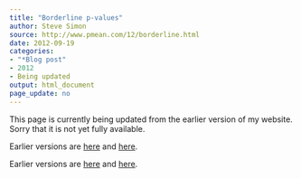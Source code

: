 ```yaml
---
title: "Borderline p-values"
author: Steve Simon
source: http://www.pmean.com/12/borderline.html
date: 2012-09-19
categories:
- "*Blog post"
- 2012
- Being updated
output: html_document
page_update: no
---
```


This page is currently being updated from the earlier version of my website. Sorry that it is not yet fully available.

<!---More--->
 
Earlier versions are [here][sim1] and [here][sim2].
 
[sim1]: http://www.pmean.com/12/borderline.html
[sim2]: http://new.pmean.com/borderline-p-value/

Earlier versions are [here][sim1] and [here][sim2].
 
[sim1]: http://www.pmean.com/12/borderline.html
[sim2]: http://new.pmean.com/borderline-p-value/
